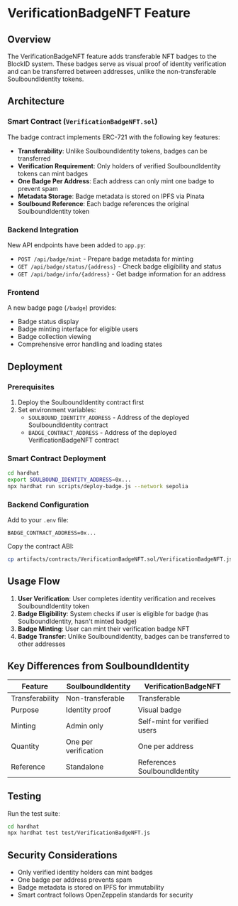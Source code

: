 # VerificationBadgeNFT Feature

## Overview

The VerificationBadgeNFT feature adds transferable NFT badges to the BlockID system. These badges serve as visual proof of identity verification and can be transferred between addresses, unlike the non-transferable SoulboundIdentity tokens.

## Architecture

### Smart Contract (`VerificationBadgeNFT.sol`)

The badge contract implements ERC-721 with the following key features:

- **Transferability**: Unlike SoulboundIdentity tokens, badges can be transferred
- **Verification Requirement**: Only holders of verified SoulboundIdentity tokens can mint badges
- **One Badge Per Address**: Each address can only mint one badge to prevent spam
- **Metadata Storage**: Badge metadata is stored on IPFS via Pinata
- **Soulbound Reference**: Each badge references the original SoulboundIdentity token

### Backend Integration

New API endpoints have been added to `app.py`:

- `POST /api/badge/mint` - Prepare badge metadata for minting
- `GET /api/badge/status/{address}` - Check badge eligibility and status
- `GET /api/badge/info/{address}` - Get badge information for an address

### Frontend

A new badge page (`/badge`) provides:

- Badge status display
- Badge minting interface for eligible users
- Badge collection viewing
- Comprehensive error handling and loading states

## Deployment

### Prerequisites

1. Deploy the SoulboundIdentity contract first
2. Set environment variables:
   - `SOULBOUND_IDENTITY_ADDRESS` - Address of the deployed SoulboundIdentity contract
   - `BADGE_CONTRACT_ADDRESS` - Address of the deployed VerificationBadgeNFT contract

### Smart Contract Deployment

```bash
cd hardhat
export SOULBOUND_IDENTITY_ADDRESS=0x...
npx hardhat run scripts/deploy-badge.js --network sepolia
```

### Backend Configuration

Add to your `.env` file:
```
BADGE_CONTRACT_ADDRESS=0x...
```

Copy the contract ABI:
```bash
cp artifacts/contracts/VerificationBadgeNFT.sol/VerificationBadgeNFT.json backend/
```

## Usage Flow

1. **User Verification**: User completes identity verification and receives SoulboundIdentity token
2. **Badge Eligibility**: System checks if user is eligible for badge (has SoulboundIdentity, hasn't minted badge)
3. **Badge Minting**: User can mint their verification badge NFT
4. **Badge Transfer**: Unlike SoulboundIdentity, badges can be transferred to other addresses

## Key Differences from SoulboundIdentity

| Feature | SoulboundIdentity | VerificationBadgeNFT |
|---------|-------------------|----------------------|
| Transferability | Non-transferable | Transferable |
| Purpose | Identity proof | Visual badge |
| Minting | Admin only | Self-mint for verified users |
| Quantity | One per verification | One per address |
| Reference | Standalone | References SoulboundIdentity |

## Testing

Run the test suite:
```bash
cd hardhat
npx hardhat test test/VerificationBadgeNFT.js
```

## Security Considerations

- Only verified identity holders can mint badges
- One badge per address prevents spam
- Badge metadata is stored on IPFS for immutability
- Smart contract follows OpenZeppelin standards for security